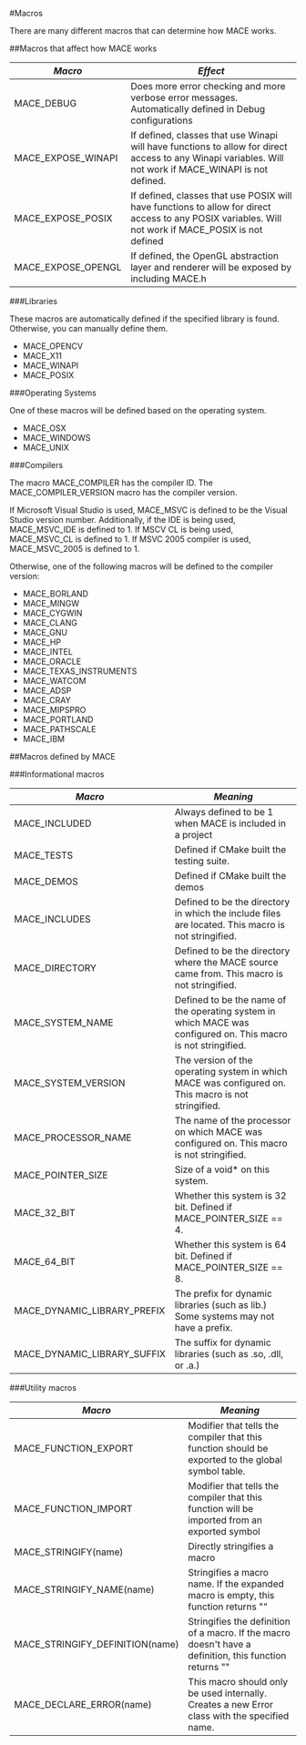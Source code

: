 #Macros

There are many different macros that can determine how MACE works.

##Macros that affect how MACE works

| *Macro* | *Effect* |
|--------------------|------------------------------------------------------------------------------------------------------------------------------------------------------------------------------------------------------------------|
| MACE_DEBUG | Does more error checking and more verbose error messages. Automatically defined in Debug configurations |
| MACE_EXPOSE_WINAPI | If defined, classes that use Winapi will have functions to allow for direct access to any Winapi variables. Will not work if MACE_WINAPI is not defined. |
| MACE_EXPOSE_POSIX | If defined, classes that use POSIX will have functions to allow for direct access to any POSIX variables. Will not work if MACE_POSIX is not defined |
| MACE_EXPOSE_OPENGL | If defined, the OpenGL abstraction layer and renderer will be exposed by including MACE.h |

###Libraries

These macros are automatically defined if the specified library is found. Otherwise, you can manually define them.

* MACE_OPENCV
* MACE_X11
* MACE_WINAPI
* MACE_POSIX

###Operating Systems

One of these macros will be defined based on the operating system.

* MACE_OSX
* MACE_WINDOWS
* MACE_UNIX

###Compilers

The macro MACE_COMPILER has the compiler ID. The MACE_COMPILER_VERSION macro has the compiler version.

If Microsoft Visual Studio is used, MACE_MSVC is defined to be the Visual Studio version number. Additionally, if the IDE is being used, MACE_MSVC_IDE is defined to 1.
If MSCV CL is being used, MACE_MSVC_CL is defined to 1. If MSVC 2005 compiler is used, MACE_MSVC_2005 is defined to 1.

Otherwise, one of the following macros will be defined to the compiler version:

*  MACE_BORLAND 
*  MACE_MINGW 
*  MACE_CYGWIN 
*  MACE_CLANG 
*  MACE_GNU 
*  MACE_HP 
*  MACE_INTEL 
*  MACE_ORACLE 
*  MACE_TEXAS_INSTRUMENTS 
*  MACE_WATCOM 
*  MACE_ADSP 
*  MACE_CRAY 
*  MACE_MIPSPRO 
*  MACE_PORTLAND 
*  MACE_PATHSCALE 
*  MACE_IBM 

##Macros defined by MACE

###Informational macros

| *Macro* | *Meaning* |
|-----------------------------|----------------------------------------------------------------------------------------------------------------|
| MACE_INCLUDED | Always defined to be 1 when MACE is included in a project |
| MACE_TESTS | Defined if CMake built the testing suite. |
| MACE_DEMOS | Defined if CMake built the demos |
| MACE_INCLUDES | Defined to be the directory in which the include files are located. This macro is not stringified. |
| MACE_DIRECTORY | Defined to be the directory where the MACE source came from. This macro is not stringified. |
| MACE_SYSTEM_NAME | Defined to be the name of the operating system in which MACE was configured on. This macro is not stringified. |
| MACE_SYSTEM_VERSION | The version of the operating system in which MACE was configured on. This macro is not stringified. |
| MACE_PROCESSOR_NAME | The name of the processor on which MACE was configured on. This macro is not stringified. |
| MACE_POINTER_SIZE | Size of a void* on this system. |
| MACE_32_BIT | Whether this system is 32 bit. Defined if MACE_POINTER_SIZE == 4. |
| MACE_64_BIT | Whether this system is 64 bit. Defined if MACE_POINTER_SIZE == 8. |
| MACE_DYNAMIC_LIBRARY_PREFIX | The prefix for dynamic libraries (such as lib.) Some systems may not have a prefix. |
| MACE_DYNAMIC_LIBRARY_SUFFIX | The suffix for dynamic libraries (such as .so, .dll, or .a.) |

###Utility macros

| *Macro* | *Meaning* |
|---------------------------------|---------------------------------------------------------------------------------------------------------|
| MACE_FUNCTION_EXPORT | Modifier that tells the compiler that this function should be exported to the global symbol table. |
| MACE_FUNCTION_IMPORT | Modifier that tells the compiler that this function will be imported from an exported symbol |
| MACE_STRINGIFY(name) | Directly stringifies a macro  |
| MACE_STRINGIFY_NAME(name) | Stringifies a macro name. If the expanded macro is empty, this function returns "" |
| MACE_STRINGIFY_DEFINITION(name) | Stringifies the definition of a macro. If the macro doesn't have a definition, this function returns "" |
| MACE_DECLARE_ERROR(name) | This macro should only be used internally. Creates a new Error class with the specified name. |


